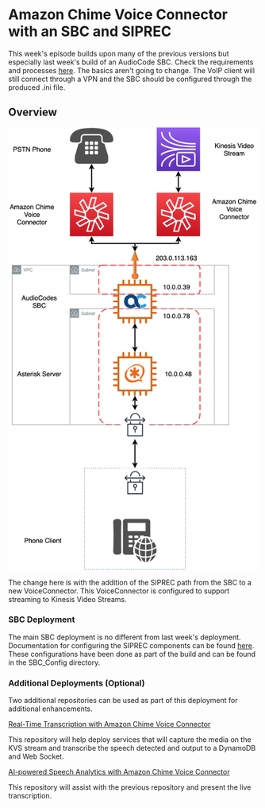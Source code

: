 # Amazon Chime Voice Connector with an SBC and SIPREC

This week's episode builds upon many of the previous versions but especially last week's build of an AudioCode SBC.  Check the requirements and processes [here](https://github.com/aws-samples/building-with-amazon-chime/tree/main/week-05#amazon-chime-voice-connector-with-an-sbc).  The basics aren't going to change.  The VoIP client will still connect through a VPN and the SBC should be configured through the produced .ini file.  

## Overview
![Overview](images/Week-06-Overview.png)

The change here is with the addition of the SIPREC path from the SBC to a new VoiceConnector.  This VoiceConnector is configured to support streaming to Kinesis Video Streams.  

### SBC Deployment

The main SBC deployment is no different from last week's deployment.  Documentation for configuring the SIPREC components can be found [here](https://www.audiocodes.com/media/14650/mediant-sbc-for-amazon-chime-voice-connector-siprec-configuration-note.pdf).  These configurations have been done as part of the build and can be found in the SBC_Config directory.

### Additional Deployments (Optional)

Two additional repositories can be used as part of this deployment for additional enhancements.  

[Real-Time Transcription with Amazon Chime Voice Connector](https://github.com/aws-samples/amazon-chime-voiceconnector-transcription)

This repository will help deploy services that will capture the media on the KVS stream and transcribe the speech detected and output to a DynamoDB and Web Socket.  

[AI-powered Speech Analytics with Amazon Chime Voice Connector](https://github.com/aws-samples/chime-voiceconnector-agent-assist)

This repository will assist with the previous repository and present the live transcription.  
